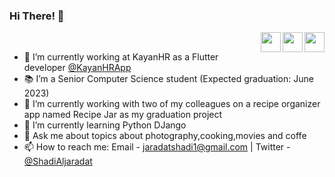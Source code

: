 
### Hi There! 👋  
<a href = "mailto: jaradatshadi1@gmail.com"><img align="right" src="https://img.icons8.com/material-rounded/24/555555/new-post.png" width="32"/></a> 
<a href="https://twitter.com/ShadiAljaradat?t=olqOi25Tvlq-Gy1j84xEKA&s=08"><img align="right"  src="https://img.icons8.com/ios-filled/64/555555/twitter.svg" width="32"/></a>
<a href="https://www.linkedin.com/in/shadi-al-jaradat/"><img align="right" src="https://img.icons8.com/ios-filled/64/555555/linkedin.svg" width="32"/></a>

<br />

- 🔭 I’m currently working at KayanHR as a Flutter developer [@KayanHRApp](https://apps.apple.com/jo/app/kayanhr/id1539212937?platform=iphone)
- 📚 I’m a Senior Computer Science student (Expected graduation: June 2023)
- 🔭 I’m currently working with two of my colleagues on a recipe organizer app named Recipe Jar as my graduation project
- 🌱 I’m currently learning Python DJango
- 💬 Ask me about topics about photography,cooking,movies and coffe
- 📫 How to reach me: Email - jaradatshadi1@gmail.com | Twitter - [@ShadiAljaradat](https://twitter.com/ShadiAljaradat?t=olqOi25Tvlq-Gy1j84xEKA&s=08)
